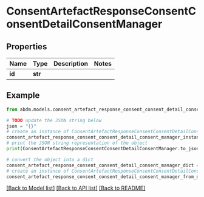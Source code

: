 # ConsentArtefactResponseConsentConsentDetailConsentManager


## Properties

Name | Type | Description | Notes
------------ | ------------- | ------------- | -------------
**id** | **str** |  | 

## Example

```python
from abdm.models.consent_artefact_response_consent_consent_detail_consent_manager import ConsentArtefactResponseConsentConsentDetailConsentManager

# TODO update the JSON string below
json = "{}"
# create an instance of ConsentArtefactResponseConsentConsentDetailConsentManager from a JSON string
consent_artefact_response_consent_consent_detail_consent_manager_instance = ConsentArtefactResponseConsentConsentDetailConsentManager.from_json(json)
# print the JSON string representation of the object
print(ConsentArtefactResponseConsentConsentDetailConsentManager.to_json())

# convert the object into a dict
consent_artefact_response_consent_consent_detail_consent_manager_dict = consent_artefact_response_consent_consent_detail_consent_manager_instance.to_dict()
# create an instance of ConsentArtefactResponseConsentConsentDetailConsentManager from a dict
consent_artefact_response_consent_consent_detail_consent_manager_from_dict = ConsentArtefactResponseConsentConsentDetailConsentManager.from_dict(consent_artefact_response_consent_consent_detail_consent_manager_dict)
```
[[Back to Model list]](../README.md#documentation-for-models) [[Back to API list]](../README.md#documentation-for-api-endpoints) [[Back to README]](../README.md)


